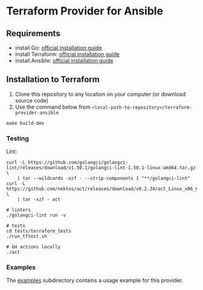 # Terraform Provider for Ansible

## Requirements 

- install Go: [official installation guide](https://go.dev/doc/install)
- install Terraform: [official installation guide](https://developer.hashicorp.com/terraform/tutorials/aws-get-started/install-cli)
- install Ansible: [official installation guide](https://docs.ansible.com/ansible/latest/installation_guide/intro_installation.html)

## Installation to Terraform

1. Clone this repository to any location on your computer (or download source code)
2. Use the command below from ``<local-path-to-repository>/terraform-provider-ansible``

```shell
make build-dev
```

### Testing

Lint:

```shell
curl -L https://github.com/golangci/golangci-lint/releases/download/v1.50.1/golangci-lint-1.50.1-linux-amd64.tar.gz \
    | tar --wildcards -xzf - --strip-components 1 "**/golangci-lint"
curl -L https://github.com/nektos/act/releases/download/v0.2.34/act_Linux_x86_64.tar.gz \
    | tar -xzf - act

# linters
./golangci-lint run -v

# tests
cd tests/terraform_tests
./run_tftest.sh

# GH actions locally
./act
```

### Examples
The [examples](./examples/) subdirectory contains a usage example for this provider.

